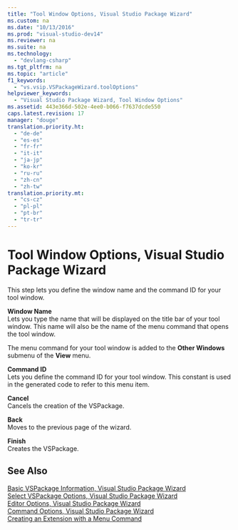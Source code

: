 ```yaml
---
title: "Tool Window Options, Visual Studio Package Wizard"
ms.custom: na
ms.date: "10/13/2016"
ms.prod: "visual-studio-dev14"
ms.reviewer: na
ms.suite: na
ms.technology: 
  - "devlang-csharp"
ms.tgt_pltfrm: na
ms.topic: "article"
f1_keywords: 
  - "vs.vsip.VSPackageWizard.toolOptions"
helpviewer_keywords: 
  - "Visual Studio Package Wizard, Tool Window Options"
ms.assetid: 443e366d-502e-4ee0-b066-f7637dcde550
caps.latest.revision: 17
manager: "douge"
translation.priority.ht: 
  - "de-de"
  - "es-es"
  - "fr-fr"
  - "it-it"
  - "ja-jp"
  - "ko-kr"
  - "ru-ru"
  - "zh-cn"
  - "zh-tw"
translation.priority.mt: 
  - "cs-cz"
  - "pl-pl"
  - "pt-br"
  - "tr-tr"
---
```

# Tool Window Options, Visual Studio Package Wizard
This step lets you define the window name and the command ID for your tool window.  
  
 **Window Name**  
 Lets you type the name that will be displayed on the title bar of your tool window. This name will also be the name of the menu command that opens the tool window.  
  
 The menu command for your tool window is added to the **Other Windows** submenu of the **View** menu.  
  
 **Command ID**  
 Lets you define the command ID for your tool window. This constant is used in the generated code to refer to this menu item.  
  
 **Cancel**  
 Cancels the creation of the VSPackage.  
  
 **Back**  
 Moves to the previous page of the wizard.  
  
 **Finish**  
 Creates the VSPackage.  
  
## See Also  
 [Basic VSPackage Information, Visual Studio Package Wizard](../misc/basic-vspackage-information--visual-studio-package-wizard.md)   
 [Select VSPackage Options, Visual Studio Package Wizard](../misc/select-vspackage-options--visual-studio-package-wizard.md)   
 [Editor Options, Visual Studio Package Wizard](../misc/editor-options--visual-studio-package-wizard.md)   
 [Command Options, Visual Studio Package Wizard](../misc/command-options--visual-studio-package-wizard.md)   
 [Creating an Extension with a Menu Command](../extensibility/creating-an-extension-with-a-menu-command.md)
